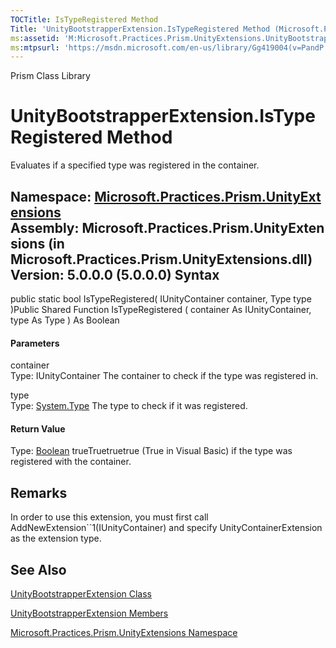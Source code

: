 ```yaml
---
TOCTitle: IsTypeRegistered Method
Title: 'UnityBootstrapperExtension.IsTypeRegistered Method (Microsoft.Practices.Prism.UnityExtensions)'
ms:assetid: 'M:Microsoft.Practices.Prism.UnityExtensions.UnityBootstrapperExtension.IsTypeRegistered(Microsoft.Practices.Unity.IUnityContainer,System.Type)'
ms:mtpsurl: 'https://msdn.microsoft.com/en-us/library/Gg419004(v=PandP.50)'
---
```


Prism Class Library

UnityBootstrapperExtension.IsTypeRegistered Method
======================================================

Evaluates if a specified type was registered in the container.

**Namespace:** [Microsoft.Practices.Prism.UnityExtensions](https://msdn.microsoft.com/n:microsoft.practices.prism.unityextensions)
**Assembly:** Microsoft.Practices.Prism.UnityExtensions (in Microsoft.Practices.Prism.UnityExtensions.dll) Version: 5.0.0.0 (5.0.0.0)
Syntax
------

<span id="syntaxToggle"></span>public static bool IsTypeRegistered( IUnityContainer container, Type type )Public Shared Function IsTypeRegistered ( container As IUnityContainer, type As Type ) As Boolean
#### Parameters

container  
Type: IUnityContainer
The container to check if the type was registered in.

type  
Type: [System.Type](http://msdn2.microsoft.com/en-us/library/42892f65)
The type to check if it was registered.

#### Return Value

Type: [Boolean](http://msdn2.microsoft.com/en-us/library/a28wyd50)
trueTruetruetrue (True in Visual Basic) if the type was registered with the container.

Remarks
-------

<span id="remarksToggle"></span> In order to use this extension, you must first call AddNewExtension\`\`1(IUnityContainer) and specify UnityContainerExtension as the extension type.

See Also
--------


[UnityBootstrapperExtension Class](https://msdn.microsoft.com/t:microsoft.practices.prism.unityextensions.unitybootstrapperextension)

[UnityBootstrapperExtension Members](https://msdn.microsoft.com/allmembers.t:microsoft.practices.prism.unityextensions.unitybootstrapperextension)

[Microsoft.Practices.Prism.UnityExtensions Namespace](https://msdn.microsoft.com/n:microsoft.practices.prism.unityextensions)

